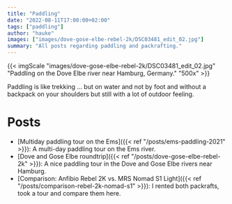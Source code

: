 ```yaml
---
title: "Paddling"
date: "2022-08-11T17:00:00+02:00"
tags: ["paddling"]
author: "hauke"
images: ["images/dove-gose-elbe-rebel-2k/DSC03481_edit_02.jpg"]
summary: "All posts regarding paddling and packrafting."
---
```


{{< imgScale "images/dove-gose-elbe-rebel-2k/DSC03481_edit_02.jpg" "Paddling on the Dove Elbe river near Hamburg, Germany." "500x" >}}

Paddling is like trekking ... but on water and not by foot and without a backpack on your shoulders but still with a lot of outdoor feeling.

# Posts

* [Multiday paddling tour on the Ems]({{< ref "/posts/ems-paddling-2021" >}}): A multi-day paddling tour on the Ems river.
* [Dove and Gose Elbe roundtrip]({{< ref "/posts/dove-gose-elbe-rebel-2k" >}}): A nice paddling tour in the Dove and Gose Elbe rivers near Hamburg.
* [Comparison: Anfibio Rebel 2K vs. MRS Nomad S1 Light]({{< ref "/posts/comparison-rebel-2k-nomad-s1" >}}): I rented both packrafts, took a tour and compare them here.
